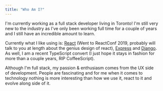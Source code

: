 ```yaml
---
title: "Who Am I?"
---
```


I'm currently working as a full stack developer living in Toronto! I'm still very new to the industry as I've only been working full time for a couple of years and I still have an incredible amount to learn.

Currently what I like using is: [React](https://reactjs.org/) (Went to ReactConf 2019, probably will talk to you at length about the genius design of react), [Express](https://expressjs.com/) and [Django](https://www.djangoproject.com/). As well, I am a recent TypeScript convert (I just hope it stays in fashion for more than a couple years, RIP CoffeeScript).

Although I'm full stack, my passion & enthusiasm comes from the UX side of development. People are fascinating and for me when it comes to technology nothing is more interesting than how we use it, react to it and evolve along side of it.
